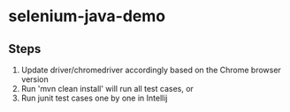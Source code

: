 # selenium-java-demo

## Steps
1. Update driver/chromedriver accordingly based on the Chrome browser version
2. Run 'mvn clean install' will run all test cases, or
3. Run junit test cases one by one in Intellij
